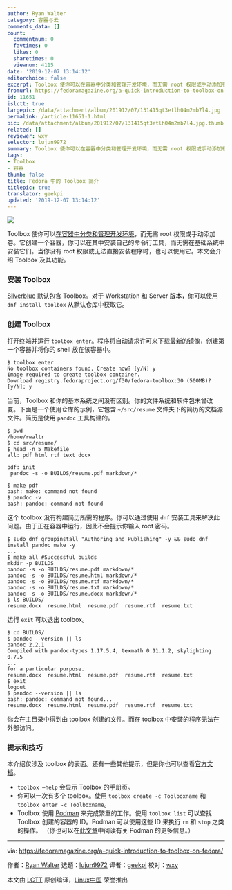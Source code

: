 ```yaml
---
author: Ryan Walter
category: 容器与云
comments_data: []
count:
  commentnum: 0
  favtimes: 0
  likes: 0
  sharetimes: 0
  viewnum: 4115
date: '2019-12-07 13:14:12'
editorchoice: false
excerpt: Toolbox 使你可以在容器中分类和管理开发环境，而无需 root 权限或手动添加卷。
fromurl: https://fedoramagazine.org/a-quick-introduction-to-toolbox-on-fedora/
id: 11651
islctt: true
largepic: /data/attachment/album/201912/07/131415qt3etlh04m2mb7l4.jpg
permalink: /article-11651-1.html
pic: /data/attachment/album/201912/07/131415qt3etlh04m2mb7l4.jpg.thumb.jpg
related: []
reviewer: wxy
selector: lujun9972
summary: Toolbox 使你可以在容器中分类和管理开发环境，而无需 root 权限或手动添加卷。
tags:
- Toolbox
- 容器
thumb: false
title: Fedora 中的 Toolbox 简介
titlepic: true
translator: geekpi
updated: '2019-12-07 13:14:12'
---
```


![](/data/attachment/album/201912/07/131415qt3etlh04m2mb7l4.jpg)


Toolbox 使你可以[在容器中分类和管理开发环境](https://docs.fedoraproject.org/en-US/fedora-silverblue/toolbox/)，而无需 root 权限或手动添加卷。它创建一个容器，你可以在其中安装自己的命令行工具，而无需在基础系统中安装它们。当你没有 root 权限或无法直接安装程序时，也可以使用它。本文会介绍 Toolbox 及其功能。


### 安装 Toolbox


[Silverblue](https://fedoramagazine.org/what-is-silverblue/) 默认包含 Toolbox。对于 Workstation 和 Server 版本，你可以使用 `dnf install toolbox` 从默认仓库中获取它。


### 创建 Toolbox


打开终端并运行 `toolbox enter`。程序将自动请求许可来下载最新的镜像，创建第一个容器并将你的 shell 放在该容器中。



```
$ toolbox enter
No toolbox containers found. Create now? [y/N] y
Image required to create toolbox container.
Download registry.fedoraproject.org/f30/fedora-toolbox:30 (500MB)? [y/N]: y
```

当前，Toolbox 和你的基本系统之间没有区别。你的文件系统和软件包未曾改变。下面是一个使用仓库的示例，它包含 `~/src/resume` 文件夹下的简历的文档源文件。简历是使用 `pandoc` 工具构建的。



```
$ pwd
/home/rwaltr
$ cd src/resume/
$ head -n 5 Makefile
all: pdf html rtf text docx

pdf: init
 pandoc -s -o BUILDS/resume.pdf markdown/*

$ make pdf
bash: make: command not found
$ pandoc -v
bash: pandoc: command not found
```

这个 toolbox 没有构建简历所需的程序。你可以通过使用 `dnf` 安装工具来解决此问题。由于正在容器中运行，因此不会提示你输入 root 密码。



```
$ sudo dnf groupinstall "Authoring and Publishing" -y && sudo dnf install pandoc make -y
...
$ make all #Successful builds
mkdir -p BUILDS
pandoc -s -o BUILDS/resume.pdf markdown/*
pandoc -s -o BUILDS/resume.html markdown/*
pandoc -s -o BUILDS/resume.rtf markdown/*
pandoc -s -o BUILDS/resume.txt markdown/*
pandoc -s -o BUILDS/resume.docx markdown/*
$ ls BUILDS/
resume.docx  resume.html  resume.pdf  resume.rtf  resume.txt
```

运行 `exit` 可以退出 toolbox。



```
$ cd BUILDS/
$ pandoc --version || ls
pandoc 2.2.1
Compiled with pandoc-types 1.17.5.4, texmath 0.11.1.2, skylighting 0.7.5
...
for a particular purpose.
resume.docx  resume.html  resume.pdf  resume.rtf  resume.txt
$ exit
logout
$ pandoc --version || ls
bash: pandoc: command not found...
resume.docx  resume.html  resume.pdf  resume.rtf  resume.txt
```

你会在主目录中得到由 toolbox 创建的文件。而在 toolbox 中安装的程序无法在外部访问。


### 提示和技巧


本介绍仅涉及 toolbox 的表面。还有一些其他提示，但是你也可以查看[官方文档](https://docs.fedoraproject.org/en-US/fedora-silverblue/toolbox/)。


* `toolbox –help` 会显示 Toolbox 的手册页。
* 你可以一次有多个 toolbox。使用 `toolbox create -c Toolboxname` 和 `toolbox enter -c Toolboxname`。
* Toolbox 使用 [Podman](https://podman.io/) 来完成繁重的工作。使用 `toolbox list` 可以查找 Toolbox 创建的容器的 ID。Podman 可以使用这些 ID 来执行 `rm` 和 `stop` 之类的操作。 （你也可以在[此文章](https://fedoramagazine.org/running-containers-with-podman/)中阅读有关 Podman 的更多信息。）




---


via: <https://fedoramagazine.org/a-quick-introduction-to-toolbox-on-fedora/>


作者：[Ryan Walter](https://fedoramagazine.org/author/rwaltr/) 选题：[lujun9972](https://github.com/lujun9972) 译者：[geekpi](https://github.com/geekpi) 校对：[wxy](https://github.com/wxy)


本文由 [LCTT](https://github.com/LCTT/TranslateProject) 原创编译，[Linux中国](https://linux.cn/) 荣誉推出